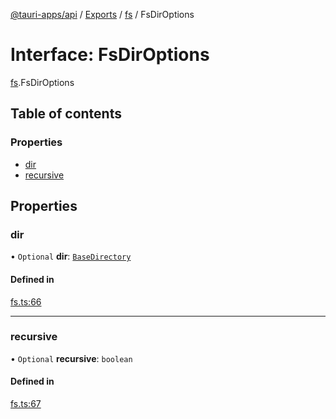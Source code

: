 [@tauri-apps/api](../README.md) / [Exports](../modules.md) / [fs](../modules/fs.md) / FsDirOptions

# Interface: FsDirOptions

[fs](../modules/fs.md).FsDirOptions

## Table of contents

### Properties

- [dir](fs.FsDirOptions.md#dir)
- [recursive](fs.FsDirOptions.md#recursive)

## Properties

### dir

• `Optional` **dir**: [`BaseDirectory`](../enums/fs.BaseDirectory.md)

#### Defined in

[fs.ts:66](https://github.com/ksnyde/tauri/blob/3a04c036/tooling/api/src/fs.ts#L66)

___

### recursive

• `Optional` **recursive**: `boolean`

#### Defined in

[fs.ts:67](https://github.com/ksnyde/tauri/blob/3a04c036/tooling/api/src/fs.ts#L67)
